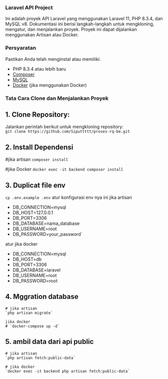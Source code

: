 ### Laravel API Project

Ini adalah proyek API Laravel yang menggunakan Laravel 11, PHP 8.3.4, dan MySQL v8. Dokumentasi ini berisi langkah-langkah untuk mengkloning, mengatur, dan menjalankan proyek. Proyek ini dapat dijalankan menggunakan Artisan atau Docker.

### Persyaratan
Pastikan Anda telah menginstal atau memiliki:
- PHP 8.3.4 atau lebih baru
- [Composer](https://getcomposer.org/)
- [MySQL](https://dev.mysql.com/)
- [Docker](https://www.docker.com/) (jika menggunakan Docker)

### Tata Cara Clone dan Menjalankan Proyek

## 1. Clone Repository:  
   Jalankan perintah berikut untuk mengkloning repository:  
   `git clone https://github.com/Siputtttt/proses-rq-be.git`

## 2. Install Dependensi
  #jika artisan
  `composer install`

  #jika Docker
  `docker exec -it backend composer install`

## 3. Duplicat file env
  `cp .env.example .env`
  atur konfigurasi env nya ini jika artisan 
  * DB_CONNECTION=mysql
  * DB_HOST=127.0.0.1
  * DB_PORT=3306
  * DB_DATABASE=nama_database
  * DB_USERNAME=root
  * DB_PASSWORD=your_password`

  atur jika docker
  * DB_CONNECTION=mysql
  * DB_HOST=db
  * DB_PORT=3306
  * DB_DATABASE=laravel
  * DB_USERNAME=root
  * DB_PASSWORD=root
## 4. Mggration database

    # jika artisan
    `php artisan migrate`
    
    jika docker
    # `docker-compose up -d`

## 5. ambil data dari api public

    # jika artisan
    `php artisan fetch:public-data`
    
    # jika docker
    `docker exec -it backend php artisan fetch:public-data`
    
